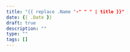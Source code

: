 ```yaml
---
title: "{{ replace .Name "-" " " | title }}"
date: {{ .Date }}
draft: true
description: ""
type: ""
tags: []
---
```


